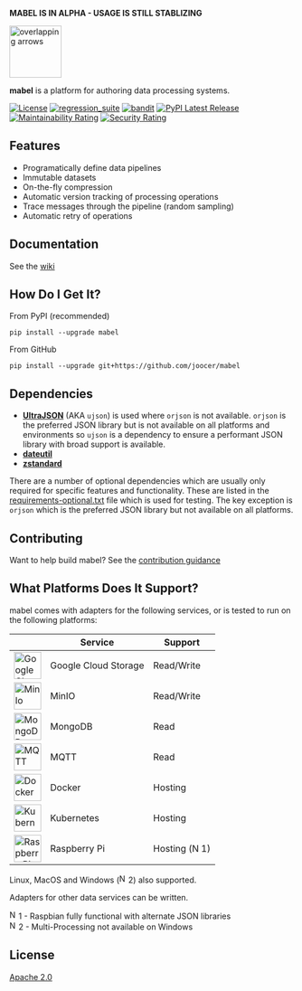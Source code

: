 **MABEL IS IN ALPHA - USAGE IS STILL STABLIZING**

<img align="centre" alt="overlapping arrows" height="92" src="https://raw.githubusercontent.com/joocer/mabel/main/icons/mabel.svg" />

**mabel** is a platform for authoring data processing systems.

[![License](https://img.shields.io/badge/License-Apache%202.0-blue.svg)](https://github.com/joocer/mabel/blob/master/LICENSE)
[![regression_suite](https://github.com/joocer/mabel/actions/workflows/regression_suite.yaml/badge.svg)](https://github.com/joocer/mabel/actions/workflows/regression_suite.yaml)
[![bandit](https://github.com/joocer/mabel/actions/workflows/bandit.yaml/badge.svg)](https://github.com/joocer/mabel/actions/workflows/bandit.yaml)
[![PyPI Latest Release](https://img.shields.io/pypi/v/mabel.svg)](https://pypi.org/project/mabel/)
[![Maintainability Rating](https://sonarcloud.io/api/project_badges/measure?project=joocer_mabel&metric=sqale_rating)](https://sonarcloud.io/dashboard?id=joocer_mabel)
[![Security Rating](https://sonarcloud.io/api/project_badges/measure?project=joocer_mabel&metric=security_rating)](https://sonarcloud.io/dashboard?id=joocer_mabel)

## Features

-  Programatically define data pipelines
-  Immutable datasets
-  On-the-fly compression
-  Automatic version tracking of processing operations
-  Trace messages through the pipeline (random sampling)
-  Automatic retry of operations

## Documentation

See the [wiki](https://github.com/joocer/mabel/wiki)

## How Do I Get It?

From PyPI (recommended)
~~~
pip install --upgrade mabel
~~~
From GitHub
~~~
pip install --upgrade git+https://github.com/joocer/mabel
~~~

## Dependencies

-  **[UltraJSON](https://github.com/ultrajson/ultrajson)** (AKA `ujson`) is used where `orjson` is not available. `orjson` is the preferred JSON library but is not available on all platforms and environments so `ujson` is a dependency to ensure a performant JSON library with broad support is available.  
-  **[dateutil](https://dateutil.readthedocs.io/en/stable/)**
-  **[zstandard](https://github.com/indygreg/python-zstandard)**

There are a number of optional dependencies which are usually only required for specific features and functionality. These are listed in the [requirements-optional.txt](requirements-optional.txt) file which is used for testing. The key exception is `orjson` which is the preferred JSON library but not available on all platforms.

## Contributing

Want to help build mabel? See the [contribution guidance](CONTRIBUTING.md)

## What Platforms Does It Support?

mabel comes with adapters for the following services, or is tested to run on the following platforms:

| | Service | Support
|-- |-- |-- 
| <img align="centre" alt="Google Cloud Storage" height="48" src="https://raw.githubusercontent.com/joocer/mabel/main/icons/gcs-logo.png" /> | Google Cloud Storage |  Read/Write
| <img align="centre" alt="MinIo" height="48" src="https://raw.githubusercontent.com/joocer/mabel/main/icons/minio-logo.png" /> | MinIO | Read/Write
| <img align="centre" alt="MongoDB" height="48" src="https://raw.githubusercontent.com/joocer/mabel/main/icons/mongodb-logo.png" /> | MongoDB | Read
| <img align="centre" alt="MQTT" height="48" src="https://raw.githubusercontent.com/joocer/mabel/main/icons/mqtt-logo.png" /> | MQTT | Read
| <img align="centre" alt="Docker" height="48" src="https://raw.githubusercontent.com/joocer/mabel/main/icons/docker-logo.png" /> | Docker | Hosting
| <img align="centre" alt="Kubernetes" height="48" src="https://raw.githubusercontent.com/joocer/mabel/main/icons/kubernetes-logo.svg" /> | Kubernetes | Hosting
| <img align="centre" alt="Raspberry Pi" height="48" src="https://raw.githubusercontent.com/joocer/mabel/main/icons/raspberry-pi-logo.svg" /> | Raspberry Pi | Hosting (<img align="centre" alt="Notice" height="16" src="https://raw.githubusercontent.com/joocer/mabel/main/icons/note.svg" />1)

Linux, MacOS and Windows (<img align="centre" alt="Notice" height="16" src="https://raw.githubusercontent.com/joocer/mabel/main/icons/note.svg" />2) also supported.

Adapters for other data services can be written. 

<img align="centre" alt="Notice" height="16" src="https://raw.githubusercontent.com/joocer/mabel/main/icons/note.svg" />1 - Raspbian fully functional with alternate JSON libraries  
<img align="centre" alt="Notice" height="16" src="https://raw.githubusercontent.com/joocer/mabel/main/icons/note.svg" />2 - Multi-Processing not available on Windows

## License
[Apache 2.0](LICENSE)